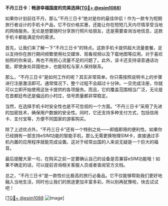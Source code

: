 **不丹三日卡：畅游幸福国度的完美选择[[TG💪+ @esim1088](https://t.me/s/esim1088)]**

如果你计划前往不丹，那么“不丹三日卡”绝对是你的最佳伴侣！作为一款专为短期旅行者设计的手机卡产品，它不仅价格实惠，还能让你在短短几天内尽情享受当地的网络服务。无论是想要随时分享旅行照片给朋友，还是需要查询当地信息，这款手机卡都能满足你的需求。

首先，让我们来了解一下“不丹三日卡”的特点。这款手机卡提供超大流量套餐，足以支持你在旅行期间频繁使用社交媒体、观看视频以及下载地图等应用。对于喜欢拍照的你来说，再也不用担心流量不足的问题了。此外，该卡还支持语音通话功能，即使身处异国他乡，也能轻松与家人保持联系。

那么，“不丹三日卡”是如何工作的呢？其实非常简单。你只需按照说明书上的步骤进行注册激活即可。通常情况下，整个过程不会超过十分钟。一旦完成注册，你就可以立即开始使用这张卡提供的各项服务。而且，它的覆盖范围相当广泛，无论是在首都廷布还是偏远的小村庄，信号质量都非常稳定。

当然，在选择手机卡时安全性也是不可忽视的一个方面。“不丹三日卡”采用了先进的加密技术，确保用户数据的安全性。同时，它还支持多种支付方式，包括信用卡、支付宝等，方便不同国家的游客购买。

除了上述优点外，“不丹三日卡”还有一个特别之处——即插即用的便利性。如果你已经拥有一部支持eSIM功能的智能手机，那么无需更换物理SIM卡，直接通过手机内置的应用程序就能完成设置。这对于经常出国的人来说无疑是一个巨大的福音。

最后提醒大家一句，在购买之前一定要确认自己的设备是否兼容eSIM功能哦！如果不确定的话，可以提前咨询相关客服人员或者查阅官方文档。

总之，“不丹三日卡”是一款性价比极高的旅行必备品。它不仅能够帮助我们更好地融入当地生活，同时也让我们的旅途更加丰富多彩。所以别再犹豫啦，快去试试吧！

[[TG💪+ @esim1088](https://t.me/s/esim1088) ![Image](https://i.postimg.cc/4NQfJmqS/Snipaste-2025-05-13-00-14-12.png)]